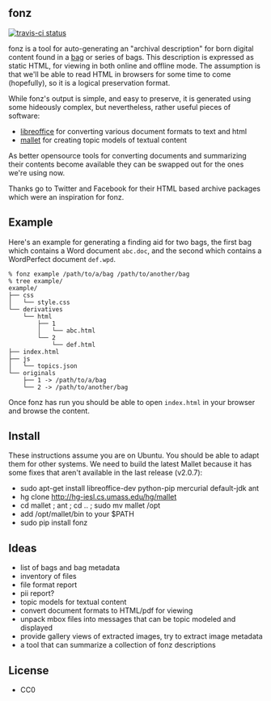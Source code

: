 fonz 
-----------

[![travis-ci status](https://travis-ci.org/edsu/fonz.png)](http://travis-ci.org/edsu/fonz)

fonz is a tool for auto-generating an "archival description" for born
digital content found in a [bag](http://en.wikipedia.org/wiki/BagIt) or series 
of bags. This description is expressed as static HTML, for viewing in both 
online and offline mode. The assumption is that we'll be able to read HTML 
in browsers for some time to come (hopefully), so it is a logical preservation 
format. 

While fonz's output is simple, and easy to preserve, it is generated
using some hideously complex, but nevertheless, rather useful pieces of 
software:

* [libreoffice](http://www.libreoffice.org/) for converting various document formats to text and html
* [mallet](http://mallet.cs.umass.edu/) for creating topic models of textual content

As better opensource tools for converting documents and summarizing their 
contents become available they can be swapped out for the ones we're using 
now.

Thanks go to Twitter and Facebook for their HTML based archive packages which
were an inspiration for fonz.

Example
-------

Here's an example for generating a finding aid for two bags, the first bag 
which contains a Word document `abc.doc`, and the second which contains a 
WordPerfect document `def.wpd`.

    % fonz example /path/to/a/bag /path/to/another/bag
    % tree example/
    example/
    ├── css
    │   └── style.css
    └── derivatives
        └── html
            ├── 1
            │   └── abc.html
            └── 2
                └── def.html
    ├── index.html
    ├── js
    │   └── topics.json
    └── originals
        ├── 1 -> /path/to/a/bag
        └── 2 -> /path/to/another/bag

Once fonz has run you should be able to open `index.html` in your 
browser and browse the content.

Install
-------

These instructions assume you are on Ubuntu. You should be able to adapt them
for other systems. We need to build the latest Mallet because it has some fixes
that aren't available in the last release (v2.0.7):

* sudo apt-get install libreoffice-dev python-pip mercurial default-jdk ant
* hg clone http://hg-iesl.cs.umass.edu/hg/mallet
* cd mallet ; ant ; cd .. ; sudo mv mallet /opt
* add /opt/mallet/bin to your $PATH
* sudo pip install fonz

Ideas
-----

* list of bags and bag metadata
* inventory of files
* file format report
* pii report?
* topic models for textual content
* convert document formats to HTML/pdf for viewing
* unpack mbox files into messages that can be topic modeled and displayed
* provide gallery views of extracted images, try to extract image metadata
* a tool that can summarize a collection of fonz descriptions

License
-------

* CC0
